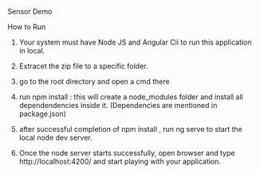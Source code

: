 Sensor Demo

How to Run

1. Your system must have Node JS and Angular Cli to run this application in local.

2. Extracet the zip file to a specific folder.

3. go  to the root directory and open a cmd there

4. run npm install : this will create a node_modules folder and install all dependendencies inside it. (Dependencies are mentioned in package.json)

5. after successful completion of npm install , run ng serve to start the local node dev server.

6. Once the node server starts successfully, open browser and type http://localhost:4200/ and start playing with your application.